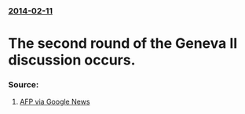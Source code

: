 ### [2014-02-11](/news/2014/02/11/index.md)

# The second round of the Geneva II discussion occurs. 




### Source:

1. [AFP via Google News](http://www.google.com/hostednews/afp/article/ALeqM5h4rElnqkEgqiQ217B2QggHYpE57A?docId=059bd32c-a9ca-4434-80ca-50ce9c2a7fb3&utm_source=Sailthru&utm_medium=email&utm_term=%2AMorning%20Brief&utm_campaign=MB%202.11.13)

